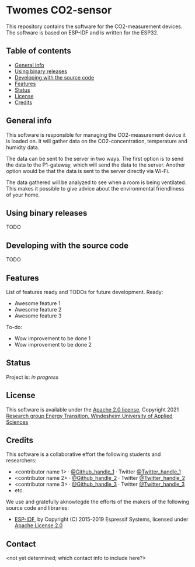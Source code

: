 # Twomes CO2-sensor
This repository contains the software for the CO2-measurement devices. The software is based on ESP-IDF and is written for the ESP32.

## Table of contents
* [General info](#general-info)
* [Using binary releases](#using-binaries-releases)
* [Developing with the source code ](#developing-with-the-source-code) 
* [Features](#features)
* [Status](#status)
* [License](#license)
* [Credits](#credits)

## General info
This software is responsible for managing the CO2-measurement device it is loaded on. It will gather data on the CO2-concentration, temperature and humidty data. 

The data can be sent to the server in two ways. The first option is to send the data to the P1-gateway, which will send the data to the server. Another option would be that the data is sent to the server directly via Wi-Fi. 

The data gathered will be analyzed to see when a room is being ventilated. This makes it possible to give advice about the environmental friendliness of your home.

## Using binary releases
TODO

## Developing with the source code 
TODO

## Features
List of features ready and TODOs for future development. Ready:

* Awesome feature 1
* Awesome feature 2
* Awesome feature 3

To-do:

* Wow improvement to be done 1
* Wow improvement to be done 2

## Status
Project is: _in progress_

## License
This software is available under the [Apache 2.0 license](./LICENSE.md), Copyright 2021 [Research group Energy Transition, Windesheim University of Applied Sciences](https://windesheim.nl/energietransitie) 

## Credits
This software is a collaborative effort the following students and researchers:
* <contributor name 1> ·  [@Github_handle_1](https://github.com/<github_handle_1>) ·  Twitter [@Twitter_handle_1](https://twitter.com/<twitter_handle_1>)
* <contributor name 2> ·  [@Github_handle_2](https://github.com/<github_handle_2>) ·  Twitter [@Twitter_handle_2](https://twitter.com/<twitter_handle_2>)
* <contributor name 3> ·  [@Github_handle_3](https://github.com/<github_handle_3>) ·  Twitter [@Twitter_handle_3](https://twitter.com/<twitter_handle_3>)
* etc. 


We use and gratefully aknowlegde the efforts of the makers of the following source code and libraries:

* [ESP-IDF](https://github.com/espressif/esp-idf), by Copyright (C) 2015-2019 Espressif Systems, licensed under [Apache License 2.0](https://github.com/espressif/esp-idf/blob/9d34a1cd42f6f63b3c699c3fe8ec7216dd56f36a/LICENSE)

## Contact
<not yet determined; which contact info to include here?>
